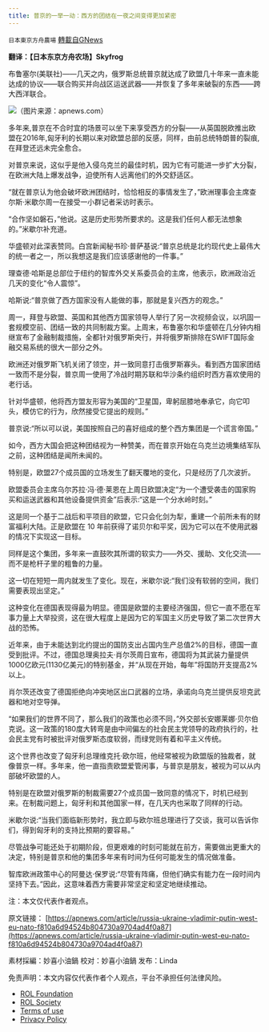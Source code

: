 ```yaml
---
title: 普京的一举一动：西方的团结在一夜之间变得更加紧密
---
```

`日本東京方舟農場` [轉載自GNews](https://gnews.org/zh-hans/2112138/)

**翻译：【日本东京方舟农场】Skyfrog**

布鲁塞尔(美联社)——几天之内，俄罗斯总统普京就达成了欧盟几十年来一直未能达成的协议——联合购买并向战区运送武器——并恢复了多年来破裂的东西——跨大西洋联合。

![](https://assets.gnews.org/wp-content/uploads/2022/03/1833.jpg)（图片来源：apnews.com）

多年来,普京在不合时宜的场景可以坐下来享受西方的分裂——从英国脱欧推出欧盟在2016年,匈牙利的长期以来对欧盟总部的反感，同样，由前总统特朗普的裂痕,在拜登还远未完全愈合。

对普京来说，这似乎是他入侵乌克兰的最佳时机，因为它有可能进一步扩大分裂，在欧洲大陆上爆发战争，迫使所有人远离他们的外交舒适区。

“就在普京认为他会破坏欧洲团结时，恰恰相反的事情发生了，”欧洲理事会主席查尔斯·米歇尔周一在接受一小群记者采访时表示。

“合作坚如磐石，”他说。这是历史形势所要求的。这是我们任何人都无法想象的。”米歇尔补充道。

华盛顿对此深表赞同。白宫新闻秘书珍·普萨基说:“普京总统是北约现代史上最伟大的统一者之一，所以我想这是我们应该感谢他的一件事。”

理查德·哈斯是总部位于纽约的智库外交关系委员会的主席，他表示，欧洲政治近几天的变化“令人震惊”。

哈斯说:“普京做了西方国家没有人能做的事，那就是复兴西方的观念。”

周一，拜登与欧盟、英国和其他西方国家领导人举行了另一次视频会议，以巩固一套规模空前、团结一致的共同制裁方案。上周末，布鲁塞尔和华盛顿在几分钟内相继宣布了金融制裁措施，全都针对俄罗斯央行，并将俄罗斯排除在SWIFT国际金融交易系统的很大一部分之外。

欧洲还对俄罗斯飞机关闭了领空，并一致同意打击俄罗斯寡头。看到西方国家团结一致而不是分裂，普京周一使用了冷战时期苏联和华沙条约组织时西方喜欢使用的老行话。

针对华盛顿，他将西方盟友形容为美国的“卫星国，卑躬屈膝地奉承它，向它叩头，模仿它的行为，欣然接受它提出的规则。”

普京说:“所以可以说，美国按照自己的喜好组成的整个西方集团是一个谎言帝国。”

如今，西方大国会把这种团结视为一种赞美，而在普京开始在乌克兰边境集结军队之前，这种团结是闻所未闻的。

特别是，欧盟27个成员国的立场发生了翻天覆地的变化，只是经历了几次波折。

欧盟委员会主席乌尔苏拉·冯·德·莱恩在上周日欧盟决定“为一个遭受袭击的国家购买和运送武器和其他设备提供资金”后表示:“这是一个分水岭时刻。”

这是同一个基于二战后和平项目的欧盟，它只会化剑为犁，重建一个前所未有的财富福利大陆。正是欧盟在 10 年前获得了诺贝尔和平奖，因为它可以在不使用武器的情况下实现这一目标。

同样是这个集团，多年来一直鼓吹其所谓的软实力——外交、援助、文化交流——而不是枪杆子里的粗鲁的力量。

这一切在短短一周内就发生了变化。现在，米歇尔说:“我们没有软弱的空间，我们需要表现出坚定。”

这种变化在德国表现得最为明显。德国是欧盟的主要经济强国，但它一直不愿在军事力量上大举投资，这在很大程度上是因为它的军国主义历史导致了第二次世界大战的恐怖。

近年来，由于未能达到北约提出的国防支出占国内生产总值2%的目标，德国一直受到批评。不过，德国总理奥拉夫·肖尔茨周日宣布，德国将为其武装力量提供1000亿欧元(1130亿美元)的特别基金，并“从现在开始，每年”将国防开支提高2%以上。

肖尔茨还改变了德国拒绝向冲突地区出口武器的立场，承诺向乌克兰提供反坦克武器和地对空导弹。

“如果我们的世界不同了，那么我们的政策也必须不同，”外交部长安娜莱娜·贝尔伯克说。这一政策的180度大转弯是由中间偏左的社会民主党领导的政府执行的，社会民主党有时被批评对俄罗斯态度软弱，而绿党则有着和平主义传统。

这个世界也改变了匈牙利总理维克托·欧尔班，他经常被视为欧盟版的独裁者，就像普京一样。多年来，他一直指责欧盟爱管闲事，与普京是朋友，被视为可以从内部破坏欧盟的人。

特别是在欧盟对俄罗斯的制裁需要27个成员国一致同意的情况下，时机已经到来。在制裁问题上，匈牙利和其他国家一样，在几天内也采取了同样的行动。

米歇尔说:“当我们面临新形势时，我立即与欧尔班总理进行了交谈，我可以告诉你们，得到匈牙利的支持比预期的要容易。”

尽管战争可能还处于初期阶段，但更艰难的时刻可能就在前方，需要做出更重大的决定，特别是普京和他的集团多年来有时间为任何可能发生的情况做准备。

智库欧洲政策中心的阿曼达·保罗说:“尽管有阵痛，但他们确实有能力在一段时间内坚持下去。”因此，这意味着西方需要非常坚定和坚定地继续推动。

注：本文仅代表作者观点。

原文链接：
[https://apnews.com/article/russia-ukraine-vladimir-putin-west-eu-nato-f810a6d94524b804730a9704ad4f0a87](https://apnews.com/article/russia-ukraine-vladimir-putin-west-eu-nato-f810a6d94524b804730a9704ad4f0a87)

素材採編：妙喜小油鍋
校对：妙喜小油鍋
发布：Linda

 

免责声明：本文内容仅代表作者个人观点，平台不承担任何法律风险。

- [ROL Foundation](https://rolfoundation.org/)
- [ROL Society](https://rolsociety.org/)
- [Terms of use](https://gnews.org/terms-of-use-3/)
- [Privacy Policy](https://gnews.org/privacy-policy/)
